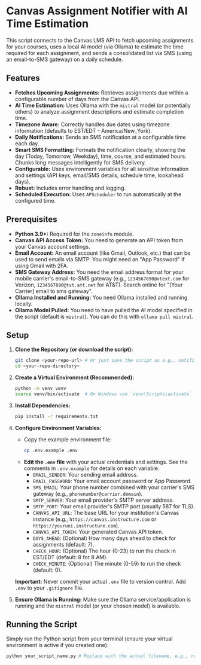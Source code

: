 # Canvas Assignment Notifier with AI Time Estimation

This script connects to the Canvas LMS API to fetch upcoming assignments for your courses, uses a local AI model (via Ollama) to estimate the time required for each assignment, and sends a consolidated list via SMS (using an email-to-SMS gateway) on a daily schedule.

## Features

*   **Fetches Upcoming Assignments:** Retrieves assignments due within a configurable number of days from the Canvas API.
*   **AI Time Estimation:** Uses Ollama with the `mistral` model (or potentially others) to analyze assignment descriptions and estimate completion time.
*   **Timezone Aware:** Correctly handles due dates using timezone information (defaults to EST/EDT - America/New_York).
*   **Daily Notifications:** Sends an SMS notification at a configurable time each day.
*   **Smart SMS Formatting:** Formats the notification clearly, showing the day (Today, Tomorrow, Weekday), time, course, and estimated hours. Chunks long messages intelligently for SMS delivery.
*   **Configurable:** Uses environment variables for all sensitive information and settings (API keys, email/SMS details, schedule time, lookahead days).
*   **Robust:** Includes error handling and logging.
*   **Scheduled Execution:** Uses `APScheduler` to run automatically at the configured time.

## Prerequisites

*   **Python 3.9+:** Required for the `zoneinfo` module.
*   **Canvas API Access Token:** You need to generate an API token from your Canvas account settings.
*   **Email Account:** An email account (like Gmail, Outlook, etc.) that can be used to send emails via SMTP. You might need an "App Password" if using Gmail with 2FA.
*   **SMS Gateway Address:** You need the email address format for your mobile carrier's email-to-SMS gateway (e.g., `1234567890@vtext.com` for Verizon, `1234567890@txt.att.net` for AT&T). Search online for "[Your Carrier] email to sms gateway".
*   **Ollama Installed and Running:** You need Ollama installed and running locally.
*   **Ollama Model Pulled:** You need to have pulled the AI model specified in the script (default is `mistral`). You can do this with `ollama pull mistral`.

## Setup

1.  **Clone the Repository (or download the script):**
    ```bash
    git clone <your-repo-url> # Or just save the script as e.g., notifier.py
    cd <your-repo-directory>
    ```

2.  **Create a Virtual Environment (Recommended):**
    ```bash
    python -m venv venv
    source venv/bin/activate  # On Windows use `venv\Scripts\activate`
    ```

3.  **Install Dependencies:**
    ```bash
    pip install -r requirements.txt
    ```

4.  **Configure Environment Variables:**
    *   Copy the example environment file:
        ```bash
        cp .env.example .env
        ```
    *   **Edit the `.env` file** with your actual credentials and settings. See the comments in `.env.example` for details on each variable.
        *   `EMAIL_SENDER`: Your sending email address.
        *   `EMAIL_PASSWORD`: Your email account password or App Password.
        *   `SMS_EMAIL`: Your phone number combined with your carrier's SMS gateway (e.g., `phonenumber@carrier.domain`).
        *   `SMTP_SERVER`: Your email provider's SMTP server address.
        *   `SMTP_PORT`: Your email provider's SMTP port (usually 587 for TLS).
        *   `CANVAS_API_URL`: The base URL for your institution's Canvas instance (e.g., `https://canvas.instructure.com` or `https://youruni.instructure.com`).
        *   `CANVAS_API_TOKEN`: Your generated Canvas API token.
        *   `DAYS_AHEAD`: (Optional) How many days ahead to check for assignments (default: 7).
        *   `CHECK_HOUR`: (Optional) The hour (0-23) to run the check in EST/EDT (default: 8 for 8 AM).
        *   `CHECK_MINUTE`: (Optional) The minute (0-59) to run the check (default: 0).

    **Important:** Never commit your actual `.env` file to version control. Add `.env` to your `.gitignore` file.

5.  **Ensure Ollama is Running:**
    Make sure the Ollama service/application is running and the `mistral` model (or your chosen model) is available.

## Running the Script

Simply run the Python script from your terminal (ensure your virtual environment is active if you created one):

```bash
python your_script_name.py # Replace with the actual filename, e.g., notifier.py
